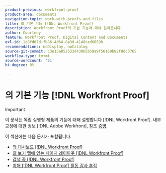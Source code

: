 ```yaml
---
product-previous: workfront-proof
product-area: documents
navigation-topic: work-with-proofs-and-files
title: 의 기본 기능 [!DNL Workfront Proof]
description: Workfront Proof의 기본 기능에 대해 알아봅니다.
author: Courtney
feature: Workfront Proof, Digital Content and Documents
exl-id: 1c8fd07d-fb86-4d64-8a3d-4148ced6659b
recommendations: noDisplay, noCatalog
source-git-commit: c3e15a052533d43065b50a9f56169b82f8dc3765
workflow-type: tm+mt
source-wordcount: '51'
ht-degree: 0%

---
```


# 의 기본 기능 [!DNL Workfront Proof]

>[!IMPORTANT]
>
>이 문서는 독립 실행형 제품의 기능에 대해 설명합니다 [!DNL Workfront Proof]. 내부 교정에 대한 정보 [!DNL Adobe Workfront], 참조 [증명](../../../review-and-approve-work/proofing/proofing.md).

이 섹션에는 다음 문서가 포함됩니다.

* [의 대시보드 [!DNL Workfront Proof]](../../../workfront-proof/wp-work-proofsfiles/basic-features/dashboard.md)
* [의 보기 탭에 있는 페이지 레이아웃 [!DNL Workfront Proof]](../../../workfront-proof/wp-work-proofsfiles/basic-features/page-layout-view.md)
* [검색 중 [!DNL Workfront Proof]](../../../workfront-proof/wp-work-proofsfiles/basic-features/search.md)
* [이해 [!DNL Workfront Proof] 활동 감사 추적](../../../workfront-proof/wp-work-proofsfiles/basic-features/activity-audit-trail.md)
